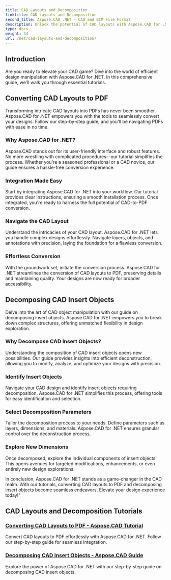 ```yaml
---
title: CAD Layouts and Decomposition
linktitle: CAD Layouts and Decomposition
second_title: Aspose.CAD .NET - CAD and BIM File Format
description: Unlock the potential of CAD layouts with Aspose.CAD for .NET! Easily convert designs to PDF using our guide. Master decomposition of insert objects effortlessly.
type: docs
weight: 34
url: /net/cad-layouts-and-decomposition/
---
```




## Introduction

Are you ready to elevate your CAD game? Dive into the world of efficient design manipulation with Aspose.CAD for .NET. In this comprehensive guide, we'll walk you through essential tutorials.
## Converting CAD Layouts to PDF

Transforming intricate CAD layouts into PDFs has never been smoother. Aspose.CAD for .NET empowers you with the tools to seamlessly convert your designs. Follow our step-by-step guide, and you'll be navigating PDFs with ease in no time.

### Why Aspose.CAD for .NET?

Aspose.CAD stands out for its user-friendly interface and robust features. No more wrestling with complicated procedures—our tutorial simplifies the process. Whether you're a seasoned professional or a CAD novice, our guide ensures a hassle-free conversion experience.

### Integration Made Easy

Start by integrating Aspose.CAD for .NET into your workflow. Our tutorial provides clear instructions, ensuring a smooth installation process. Once integrated, you're ready to harness the full potential of CAD-to-PDF conversion.

### Navigate the CAD Layout

Understand the intricacies of your CAD layout. Aspose.CAD for .NET lets you handle complex designs effortlessly. Navigate layers, objects, and annotations with precision, laying the foundation for a flawless conversion.

### Effortless Conversion

With the groundwork set, initiate the conversion process. Aspose.CAD for .NET streamlines the conversion of CAD layouts to PDF, preserving details and maintaining quality. Your designs are now ready for broader accessibility.

## Decomposing CAD Insert Objects

Delve into the art of CAD object manipulation with our guide on decomposing insert objects. Aspose.CAD for .NET empowers you to break down complex structures, offering unmatched flexibility in design exploration.

### Why Decompose CAD Insert Objects?

Understanding the composition of CAD insert objects opens new possibilities. Our guide provides insights into efficient deconstruction, allowing you to modify, analyze, and optimize your designs with precision.

### Identify Insert Objects

Navigate your CAD design and identify insert objects requiring decomposition. Aspose.CAD for .NET simplifies this process, offering tools for easy identification and selection.

### Select Decomposition Parameters

Tailor the decomposition process to your needs. Define parameters such as layers, dimensions, and materials. Aspose.CAD for .NET ensures granular control over the deconstruction process.

### Explore New Dimensions

Once decomposed, explore the individual components of insert objects. This opens avenues for targeted modifications, enhancements, or even entirely new design explorations.

In conclusion, Aspose.CAD for .NET stands as a game-changer in the CAD realm. With our tutorials, converting CAD layouts to PDF and decomposing insert objects become seamless endeavors. Elevate your design experience today!"
## CAD Layouts and Decomposition Tutorials
### [Converting CAD Layouts to PDF - Aspose.CAD Tutorial](./converting-cad-layouts-to-pdf/)
Convert CAD layouts to PDF effortlessly with Aspose.CAD for .NET. Follow our step-by-step guide for seamless integration.
### [Decomposing CAD Insert Objects - Aspose.CAD Guide](./decomposing-cad-insert-objects/)
Explore the power of Aspose.CAD for .NET with our step-by-step guide on decomposing CAD insert objects.